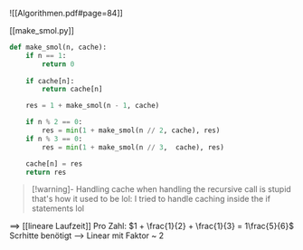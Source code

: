 ![[Algorithmen.pdf#page=84]]

[[make_smol.py]]
```python
def make_smol(n, cache):
    if n == 1:
        return 0
    
    if cache[n]:
        return cache[n]

    res = 1 + make_smol(n - 1, cache)

    if n % 2 == 0:
        res = min(1 + make_smol(n // 2, cache), res)
    if n % 3 == 0:
        res = min(1 + make_smol(n // 3,  cache), res)

    cache[n] = res
    return res
```

> [!warning]- Handling cache when handling the recursive call is stupid
> that's how it used to be lol: I tried to handle caching inside the if statements lol

==> [[lineare Laufzeit]]
Pro Zahl: $1 + \frac{1}{2} + \frac{1}{3} = 1\frac{5}{6}$ Scrhitte benötigt
--> Linear mit Faktor ~ 2
